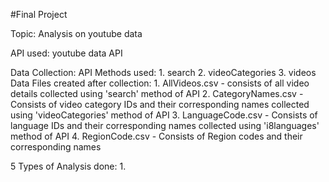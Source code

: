 #Final Project

Topic: Analysis on youtube data

API used: youtube data API

Data Collection:
    API Methods used:
    1. search
    2. videoCategories
    3. videos
    Data Files created after collection:
    1. AllVideos.csv - consists of all video details collected using 'search' method of API
    2. CategoryNames.csv - Consists of video category IDs and their corresponding names collected using 'videoCategories' method of API
    3. LanguageCode.csv -  Consists of language IDs and their corresponding names collected using 'i8languages' method of API
    4. RegionCode.csv - Consists of Region codes and their corresponding names

5 Types of Analysis done:
    1. 